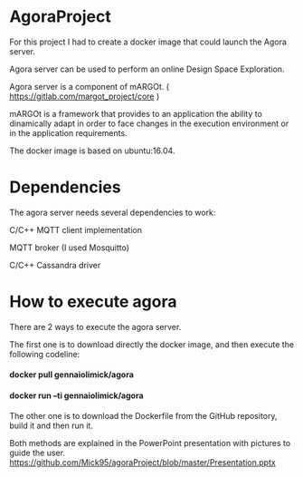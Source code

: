 # AgoraProject
For this project I had to create a docker image that could launch the Agora server.

Agora server can be used to perform an online Design Space Exploration.
 
Agora server is a component of mARGOt. ( https://gitlab.com/margot_project/core )

mARGOt is a framework that provides to an application the ability to dinamically adapt in order to face changes
in the execution environment or in the application requirements.

The docker image is based on ubuntu:16.04.

# Dependencies
The agora server needs several dependencies to work:

C/C++ MQTT client implementation

MQTT broker (I used Mosquitto)

C/C++ Cassandra driver


# How to execute agora
There are 2 ways to execute the agora server.

The first one is to download directly the docker image, and then execute the following codeline:

#### docker pull gennaiolimick/agora
 
#### docker run –ti gennaiolimick/agora

The other one is to download the Dockerfile from the GitHub repository, build it and then run it.

Both methods are explained in the PowerPoint presentation with pictures to guide the user. 
https://github.com/Mick95/agoraProject/blob/master/Presentation.pptx
